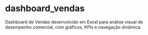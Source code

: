 # dashboard_vendas
Dashboard de Vendas desenvolvido em Excel para análise visual de desempenho comercial, com gráficos, KPIs e navegação dinâmica.

